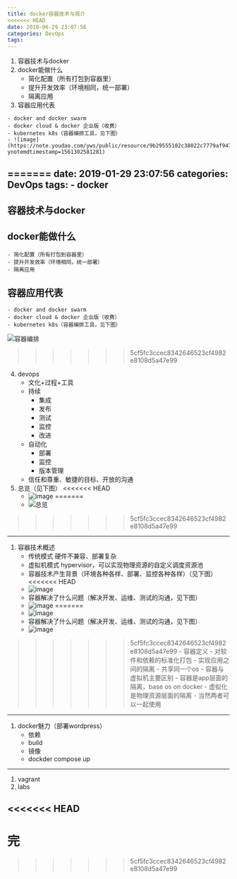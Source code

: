 ```yaml
---
title: docker容器技术与简介
<<<<<<< HEAD
date: 2018-06-29 23:07:56
categories: DevOps
tags:
---
```

1. 容器技术与docker
2. docker能做什么
    - 简化配置（所有打包到容器里）
    - 提升开发效率（环境相同，统一部署）
    - 隔离应用
3. 容器应用代表
<!-- more -->
    - docker and docker swarm
    - docker cloud & docker 企业版（收费）
    - kubernetes k8s（容器编排工具，见下图）
    - ![image](https://note.youdao.com/yws/public/resource/9b29555102c38022c7779af947ee67c2/9D2642E1E9974559BF725E7541BEDAB5?ynotemdtimestamp=1561302581281)
=======
date: 2019-01-29 23:07:56
categories: DevOps
tags:
    - docker
---
## 容器技术与docker
## docker能做什么

    - 简化配置（所有打包到容器里）
    - 提升开发效率（环境相同，统一部署）
    - 隔离应用

## 容器应用代表
    - docker and docker swarm
    - docker cloud & docker 企业版（收费）
    - kubernetes k8s（容器编排工具，见下图）
![容器编排][1]
 <!-- more -->
>>>>>>> 5cf5fc3ccec8342646523cf4982e8108d5a47e99
4. devops
    - 文化+过程+工具
    - 持续
        - 集成
        - 发布
        - 测试
        - 监控
        - 改进
    - 自动化
        - 部署
        - 监控
        - 版本管理
    - 信任和尊重、敏捷的目标、开放的沟通
5. 总览（见下图）
<<<<<<< HEAD
    -  ![image](https://note.youdao.com/yws/public/resource/9b29555102c38022c7779af947ee67c2/6FE5AB8ECDBD4169AE3697C6C2A3D2D0?ynotemdtimestamp=1561302581281)
=======
    -  ![总览][2]
>>>>>>> 5cf5fc3ccec8342646523cf4982e8108d5a47e99

---
1.  容器技术概述
    - 传统模式 硬件不兼容、部署复杂
    - 虚拟机模式 hypervisor，可以实现物理资源的自定义调度资源池
    - 容器技术产生背景（环境各种各样、部署、监控各种各样）（见下图）
<<<<<<< HEAD
    - ![image](https://note.youdao.com/yws/public/resource/9b29555102c38022c7779af947ee67c2/A7D6A7D755DF4CE8AB2339D14C613F30?ynotemdtimestamp=1561302581281)
    - 容器解决了什么问题（解决开发、运维、测试的沟通，见下图）
    - ![image](https://note.youdao.com/yws/public/resource/9b29555102c38022c7779af947ee67c2/B45983FD363F460FA6C00FC6F37197CF?ynotemdtimestamp=1561302934925)
=======
    - ![image][3]
    - 容器解决了什么问题（解决开发、运维、测试的沟通，见下图）
    - ![image][4]
>>>>>>> 5cf5fc3ccec8342646523cf4982e8108d5a47e99
    - 容器定义
        - 对软件和依赖的标准化打包
        - 实现应用之间的隔离
        - 共享同一个os
    - 容器与虚拟机主要区别
        - 容器是app层面的隔离，base os on docker
        - 虚拟化是物理资源层面的隔离
        - 当然两者可以一起使用

---
1. docker魅力（部署wordpress）
    - 依赖
    - build
    - 镜像
    - dockder compose up

---
1. vagrant
2. labs

<<<<<<< HEAD
---
完
=======

[1]: /img/DevOps/rongqi_bianpai.png
[2]: /img/DevOps/总览.png
[3]: /img/DevOps/容器技术产生背景.png
[4]: /img/DevOps/容器解决什么问题.png


>>>>>>> 5cf5fc3ccec8342646523cf4982e8108d5a47e99
    


